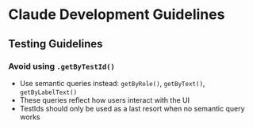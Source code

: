# Claude Development Guidelines

## Testing Guidelines

### Avoid using `.getByTestId()`
- Use semantic queries instead: `getByRole()`, `getByText()`, `getByLabelText()`
- These queries reflect how users interact with the UI
- TestIds should only be used as a last resort when no semantic query works